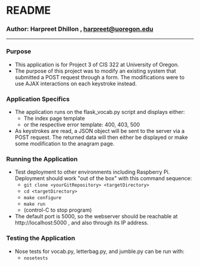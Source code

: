 # README #

### Author: Harpreet Dhillon , harpreet@uoregon.edu ###

---

### Purpose ###
* This application is for Project 3 of CIS 322 at University of Oregon.
* The purpose of this project was to modify an existing system that submitted a POST request through a form. The modifications were to use AJAX interactions on each keystroke instead.

### Application Specifics ###
* The application runs on the flask_vocab.py script and displays either:
  * The index page template
  * or the respective error template: 400, 403, 500
* As keystrokes are read, a JSON object will be sent to the server via a POST request. The returned data will then either be displayed or make some modification to the anagram page.

### Running the Application ###
* Test deployment to other environments including Raspberry Pi.  Deployment 
  should work "out of the box" with this command sequence:
  * `git clone <yourGitRepository> <targetDirectory>`
  * `cd <targetDirectory>`
  * `make configure`
  * `make run`
  * (control-C to stop program)
* The default port is 5000, so the webserver should be reachable at http://localhost:5000 , and also through its IP address.
 
### Testing the Application ###
* Nose tests for vocab.py, letterbag.py, and jumble.py can be run with:
  * `nosetests`
